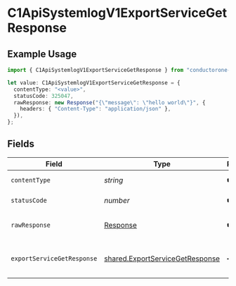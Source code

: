 # C1ApiSystemlogV1ExportServiceGetResponse

## Example Usage

```typescript
import { C1ApiSystemlogV1ExportServiceGetResponse } from "conductorone-sdk-typescript/sdk/models/operations";

let value: C1ApiSystemlogV1ExportServiceGetResponse = {
  contentType: "<value>",
  statusCode: 325047,
  rawResponse: new Response("{\"message\": \"hello world\"}", {
    headers: { "Content-Type": "application/json" },
  }),
};
```

## Fields

| Field                                                                                     | Type                                                                                      | Required                                                                                  | Description                                                                               |
| ----------------------------------------------------------------------------------------- | ----------------------------------------------------------------------------------------- | ----------------------------------------------------------------------------------------- | ----------------------------------------------------------------------------------------- |
| `contentType`                                                                             | *string*                                                                                  | :heavy_check_mark:                                                                        | HTTP response content type for this operation                                             |
| `statusCode`                                                                              | *number*                                                                                  | :heavy_check_mark:                                                                        | HTTP response status code for this operation                                              |
| `rawResponse`                                                                             | [Response](https://developer.mozilla.org/en-US/docs/Web/API/Response)                     | :heavy_check_mark:                                                                        | Raw HTTP response; suitable for custom response parsing                                   |
| `exportServiceGetResponse`                                                                | [shared.ExportServiceGetResponse](../../../sdk/models/shared/exportservicegetresponse.md) | :heavy_minus_sign:                                                                        | The ExportServiceGetResponse message contains the system log exporter object.             |